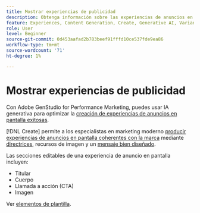 ```yaml
---
title: Mostrar experiencias de publicidad
description: Obtenga información sobre las experiencias de anuncios en pantalla en Adobe GenStudio for Performance Marketing.
feature: Experiences, Content Generation, Create, Generative AI, Variant Generation
role: User
level: Beginner
source-git-commit: 0d453aafad2b783beef91fffd10ce537fde9ea86
workflow-type: tm+mt
source-wordcount: '71'
ht-degree: 1%

---
```



# Mostrar experiencias de publicidad

Con Adobe GenStudio for Performance Marketing, puedes usar IA generativa para optimizar la [creación de experiencias de anuncios en pantalla exitosas](/help/user-guide/create/create-display-ad.md).

[!DNL Create] permite a los especialistas en marketing moderno [producir experiencias de anuncios en pantalla coherentes con la marca](/help/user-guide/create/create-display-ad.md) mediante [directrices](/help/user-guide/guidelines/overview.md), recursos de imagen y un [mensaje bien diseñado](/help/user-guide/effective-prompts.md).

Las secciones editables de una experiencia de anuncio en pantalla incluyen:

* Titular
* Cuerpo
* Llamada a acción (CTA)
* Imagen

Ver [elementos de plantilla](/help/user-guide/content/use-templates.md#template-elements).
